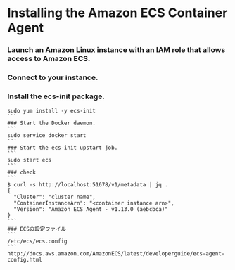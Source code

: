 # Installing the Amazon ECS Container Agent
### Launch an Amazon Linux instance with an IAM role that allows access to Amazon ECS.
### Connect to your instance.
### Install the ecs-init package. 
````
sudo yum install -y ecs-init
```
### Start the Docker daemon.
```
sudo service docker start
```
### Start the ecs-init upstart job.
```
sudo start ecs
```
### check
```
$ curl -s http://localhost:51678/v1/metadata | jq .
{
  "Cluster": "cluster name",
  "ContainerInstanceArn": "<container instance arn>",
  "Version": "Amazon ECS Agent - v1.13.0 (aebcbca)"
}
```
### ECSの設定ファイル
```
/etc/ecs/ecs.config
```
http://docs.aws.amazon.com/AmazonECS/latest/developerguide/ecs-agent-config.html

